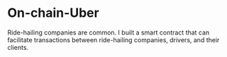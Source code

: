 # On-chain-Uber
Ride-hailing companies are common. I built a smart contract that can facilitate transactions between ride-hailing companies, drivers, and their clients.
